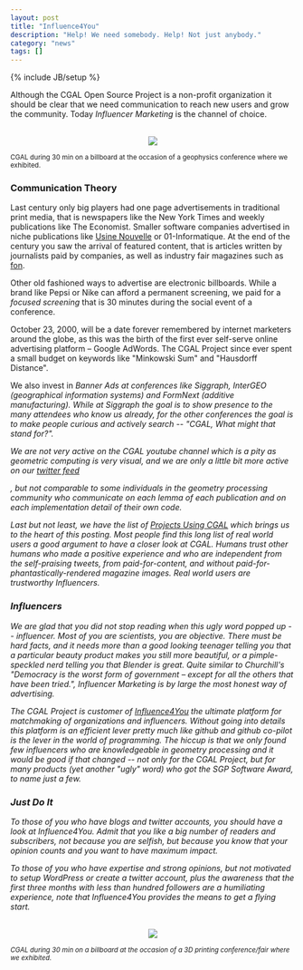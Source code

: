 ```yaml
---
layout: post
title: "Influence4You"
description: "Help! We need somebody. Help! Not just anybody."
category: "news"
tags: []
---
```

{% include JB/setup %}

<p>Although the CGAL Open Source Project is a non-profit organization it
should be clear that we need communication to reach new users and grow
the community. Today <I>Influencer Marketing</I> is the channel of choice.</p>

<center>
<br>
<img src="../../../../../images/nycBillboard.jpg" style="max-width:85%"/>
<br>
</center>

<p><small>CGAL during 30 min on a billboard at the occasion of a geophysics conference where we exhibited.</small></p>


<h3>Communication Theory</h3>

<p>Last century only big players had one page advertisements in
traditional print media, that is newspapers like the New York Times and
weekly publications like The Economist. Smaller software companies
advertised in niche publications like <a
href="https://www.usinenouvelle.com/">Usine Nouvelle</a> or
01-Informatique. At the end of the century you saw the arrival of
featured content, that is articles written by journalists paid by
companies, as well as industry fair magazines such as <a
href="https://formnext.mesago.com/frankfurt/en/themes-events/fonmag/fonmag_archive.html">fon</a>.</p>

<p>Other old fashioned ways to advertise are electronic billboards. While a
brand like Pepsi or Nike can afford a permanent screening, we paid
for a <I>focused screening</I> that is 30 minutes during the social
event of a conference.<p>

<p>October 23, 2000, will be a date forever remembered by internet
marketers around the globe, as this was the birth of the first ever
self-serve online advertising platform – Google AdWords.
The CGAL Project since ever spent a small budget on keywords like
"Minkowski Sum" and "Hausdorff Distance".</p>

<p>We also invest in <I>Banner Ads<I> at conferences like Siggraph,
InterGEO (geographical information systems) and FormNext (additive
manufacturing). While at Siggraph the goal is to show presence to the
many attendees who know us already, for the other conferences the goal
is to make people curious and actively search -- "CGAL, What
might that stand for?".</p>

<p>We are not very active on the CGAL youtube channel which is a pity as geometric
computing is very visual, and we are only a little
bit more active on our <a href="https://twitter.com/TheCGALProject">twitter feed</a></p>,
but not comparable to some individuals in the geometry processing community
who communicate on each lemma of each publication and on each implementation detail
of their own code.</p>

<p> Last but not least, we have the list of <a
href="https://www.cgal.org/projects.html">Projects Using CGAL</a>
which brings us to the heart of this posting. Most people find this
long list of real world users a good argument to have a closer look at CGAL.
Humans trust other humans who made a positive experience and
who are independent from the self-praising tweets, from paid-for-content,
and without paid-for-phantastically-rendered magazine images. Real world users are
trustworthy <I>Influencers<I>.</p>

<H3>Influencers</H3>

<p>We are glad that you did not stop reading when this ugly word popped up -- influencer. Most of you are
scientists, you are objective. There must be hard facts, and it needs more than a
good looking teenager telling you that a particular beauty product makes you still more beautiful,
or a pimple-speckled nerd telling you that Blender is great. Quite similar to Churchill's
"Democracy is the worst form of government – except for all the others that have been tried.",
<I>Influencer Marketing</I>  is by large the most honest way of advertising.</p>


<p>The CGAL Project is customer of <a
href="https://www.influence4you.com/en">Influence4You</a> the ultimate
platform for matchmaking of organizations and influencers. Without
going into details this platform is an efficient lever pretty much
like github and github co-pilot is the lever in the world of
programming. The hiccup is that we only found few influencers who are
knowledgeable in geometry processing and it would be good if that
changed -- not only for the CGAL Project, but for many products (yet
another "ugly" word) who got the SGP Software Award, to name just a
few.<p>


<h3>Just Do It</h3>

<p>To those of you who have blogs and twitter accounts, you should have a look at
Influence4You.  Admit that you like a big number of readers and subscribers, not
because you are selfish, but because you know that your opinion counts and you want
to have maximum impact.</p>

<p>To those of you who have expertise and strong opinions, but not motivated
to setup WordPress or create a twitter account, plus the awareness that the first
three months with less than hundred followers are a humiliating experience,
note that Influence4You provides the means to get a flying start.</p>

<center>
<br>
<img src="../../../../../images/Lost_in_CGAL_translation.jpg" style="max-width:85%"/>
<br>
</center>

<p><small>CGAL during 30 min on a billboard at the occasion of a 3D printing conference/fair where we exhibited.</small></p>



